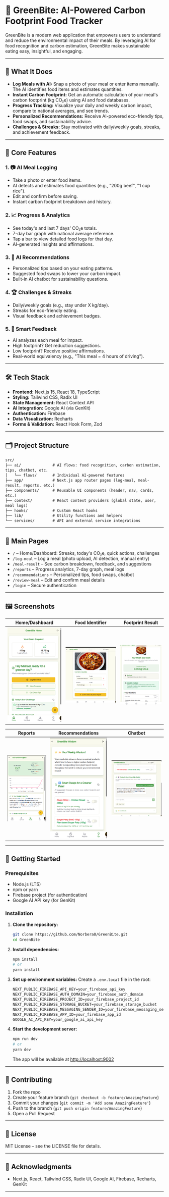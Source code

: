 # 🥗 GreenBite: AI-Powered Carbon Footprint Food Tracker

GreenBite is a modern web application that empowers users to understand and reduce the environmental impact of their meals. By leveraging AI for food recognition and carbon estimation, GreenBite makes sustainable eating easy, insightful, and engaging.

---

## 🚀 What It Does

- **Log Meals with AI:** Snap a photo of your meal or enter items manually. The AI identifies food items and estimates quantities.
- **Instant Carbon Footprint:** Get an automatic calculation of your meal's carbon footprint (kg CO₂e) using AI and food databases.
- **Progress Tracking:** Visualize your daily and weekly carbon impact, compare to national averages, and see trends.
- **Personalized Recommendations:** Receive AI-powered eco-friendly tips, food swaps, and sustainability advice.
- **Challenges & Streaks:** Stay motivated with daily/weekly goals, streaks, and achievement feedback.

---

## 🧩 Core Features

### 1. 📷 AI Meal Logging
- Take a photo or enter food items.
- AI detects and estimates food quantities (e.g., "200g beef", "1 cup rice").
- Edit and confirm before saving.
- Instant carbon footprint breakdown and history.

### 2. 📈 Progress & Analytics
- See today's and last 7 days' CO₂e totals.
- 7-day bar graph with national average reference.
- Tap a bar to view detailed food logs for that day.
- AI-generated insights and affirmations.

### 3. 💬 AI Recommendations
- Personalized tips based on your eating patterns.
- Suggested food swaps to lower your carbon impact.
- Built-in AI chatbot for sustainability questions.

### 4. 🏆 Challenges & Streaks
- Daily/weekly goals (e.g., stay under X kg/day).
- Streaks for eco-friendly eating.
- Visual feedback and achievement badges.

### 5. 🌱 Smart Feedback
- AI analyzes each meal for impact.
- High footprint? Get reduction suggestions.
- Low footprint? Receive positive affirmations.
- Real-world equivalency (e.g., "This meal = 4 hours of driving").

---

## 🛠️ Tech Stack

- **Frontend:** Next.js 15, React 18, TypeScript
- **Styling:** Tailwind CSS, Radix UI
- **State Management:** React Context API
- **AI Integration:** Google AI (via GenKit)
- **Authentication:** Firebase
- **Data Visualization:** Recharts
- **Forms & Validation:** React Hook Form, Zod

---

## 🗂️ Project Structure

```
src/
├── ai/              # AI flows: food recognition, carbon estimation, tips, chatbot, etc.
│   └── flows/       # Individual AI-powered features
├── app/             # Next.js app router pages (log-meal, meal-result, reports, etc.)
├── components/      # Reusable UI components (header, nav, cards, etc.)
├── context/         # React context providers (global state, user, meal logs)
├── hooks/           # Custom React hooks
├── lib/             # Utility functions and helpers
└── services/        # API and external service integrations
```

---

## 📱 Main Pages

- `/` – Home/Dashboard: Streaks, today's CO₂e, quick actions, challenges
- `/log-meal` – Log a meal (photo upload, AI detection, manual entry)
- `/meal-result` – See carbon breakdown, feedback, and suggestions
- `/reports` – Progress analytics, 7-day graph, meal logs
- `/recommendations` – Personalized tips, food swaps, chatbot
- `/review-meal` – Edit and confirm meal details
- `/login` – Secure authentication

---

## 🖼️ Screenshots

| Home/Dashboard | Food Identifier | Footprint Result |
|----------------|-----------------|------------------|
| ![Home](Screenshots/Home.png) | ![Food Identifier](Screenshots/Food%20Identifier.png) | ![Footprint Result](Screenshots/Footprint%20Result.png) |

| Reports | Recommendations | Chatbot |
|---------|-----------------|---------|
| ![Reports](Screenshots/reports.png) | ![Recommendations](Screenshots/recomendations.png) | ![Chatbot](Screenshots/chatbot.png) |

---

## 🏁 Getting Started

### Prerequisites
- Node.js (LTS)
- npm or yarn
- Firebase project (for authentication)
- Google AI API key (for GenKit)

### Installation

1. **Clone the repository:**
   ```bash
   git clone https://github.com/Norbera0/GreenBite.git
   cd GreenBite
   ```

2. **Install dependencies:**
   ```bash
   npm install
   # or
   yarn install
   ```

3. **Set up environment variables:**
   Create a `.env.local` file in the root:
   ```
   NEXT_PUBLIC_FIREBASE_API_KEY=your_firebase_api_key
   NEXT_PUBLIC_FIREBASE_AUTH_DOMAIN=your_firebase_auth_domain
   NEXT_PUBLIC_FIREBASE_PROJECT_ID=your_firebase_project_id
   NEXT_PUBLIC_FIREBASE_STORAGE_BUCKET=your_firebase_storage_bucket
   NEXT_PUBLIC_FIREBASE_MESSAGING_SENDER_ID=your_firebase_messaging_sender_id
   NEXT_PUBLIC_FIREBASE_APP_ID=your_firebase_app_id
   GOOGLE_AI_API_KEY=your_google_ai_api_key
   ```

4. **Start the development server:**
   ```bash
   npm run dev
   # or
   yarn dev
   ```
   The app will be available at [http://localhost:9002](http://localhost:9002)

---

## 🤝 Contributing

1. Fork the repo
2. Create your feature branch (`git checkout -b feature/AmazingFeature`)
3. Commit your changes (`git commit -m 'Add some AmazingFeature'`)
4. Push to the branch (`git push origin feature/AmazingFeature`)
5. Open a Pull Request

---

## 📝 License

MIT License – see the LICENSE file for details.

---

## 🙏 Acknowledgments

- Next.js, React, Tailwind CSS, Radix UI, Google AI, Firebase, Recharts, GenKit

---
